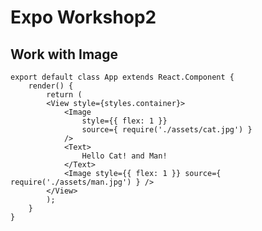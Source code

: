 # Expo Workshop2

## Work with Image

	export default class App extends React.Component {
		render() {
			return (
			<View style={styles.container}>
				<Image 
					style={{ flex: 1 }} 
					source={ require('./assets/cat.jpg') } 
				/>
				<Text>
					Hello Cat! and Man!
				</Text>
				<Image style={{ flex: 1 }} source={ require('./assets/man.jpg') } />
			</View>
			);
		}
	}